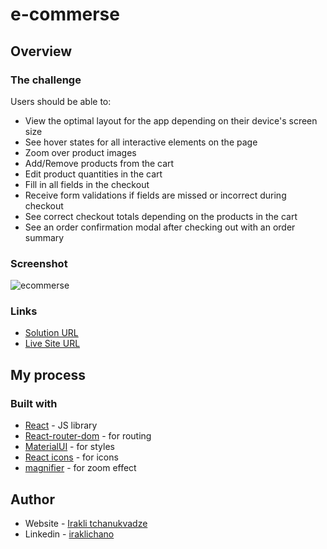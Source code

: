 # e-commerse

## Overview

### The challenge

Users should be able to:

- View the optimal layout for the app depending on their device's screen size
- See hover states for all interactive elements on the page
- Zoom over product images
- Add/Remove products from the cart
- Edit product quantities in the cart
- Fill in all fields in the checkout
- Receive form validations if fields are missed or incorrect during checkout
- See correct checkout totals depending on the products in the cart
- See an order confirmation modal after checking out with an order summary


### Screenshot

![ecommerse](https://user-images.githubusercontent.com/74905176/222630767-4c21f3fa-c69d-4cc2-94bd-dad92a6579f1.png)

### Links

- [Solution URL](https://github.com/IrakliChanukvadze/e-commerse)
- [Live Site URL](https://iraklichanukvadze.github.io/e-commerse/)

## My process

### Built with

- [React](https://reactjs.org/) - JS library
- [React-router-dom](https://reactrouter.com/en/main) - for routing
- [MaterialUI](https://mui.com/) - for styles
- [React icons](https://react-icons.github.io/react-icons) - for icons
- [magnifier](https://www.npmjs.com/package/react-magnifier) - for zoom effect

## Author

- Website - [Irakli tchanukvadze](https://iraklichanukvadze.github.io/portfolio/)
- Linkedin - [iraklichano](https://www.linkedin.com/in/iraklichano/)



